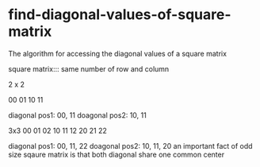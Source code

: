 # find-diagonal-values-of-square-matrix
The algorithm for accessing the diagonal values of a square matrix

square matrix::: same number of row and column

2 x 2

00  01
10  11

diagonal pos1: 00, 11
doagonal pos2: 10, 11

3x3
00  01  02
10  11  12
20  21  22

diagonal pos1: 00, 11, 22
doagonal pos2: 10, 11, 20
an important fact of odd size sqaure matrix is that both diagonal share one common center

